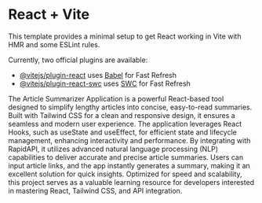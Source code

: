 # React + Vite

This template provides a minimal setup to get React working in Vite with HMR and some ESLint rules.

Currently, two official plugins are available:

- [@vitejs/plugin-react](https://github.com/vitejs/vite-plugin-react/blob/main/packages/plugin-react/README.md) uses [Babel](https://babeljs.io/) for Fast Refresh
- [@vitejs/plugin-react-swc](https://github.com/vitejs/vite-plugin-react-swc) uses [SWC](https://swc.rs/) for Fast Refresh

The Article Summarizer Application is a powerful React-based tool designed to simplify lengthy articles into concise, easy-to-read summaries. Built with Tailwind CSS for a clean and responsive design, it ensures a seamless and modern user experience. The application leverages React Hooks, such as useState and useEffect, for efficient state and lifecycle management, enhancing interactivity and performance. By integrating with RapidAPI, it utilizes advanced natural language processing (NLP) capabilities to deliver accurate and precise article summaries. Users can input article links, and the app instantly generates a summary, making it an excellent solution for quick insights. Optimized for speed and scalability, this project serves as a valuable learning resource for developers interested in mastering React, Tailwind CSS, and API integration.
